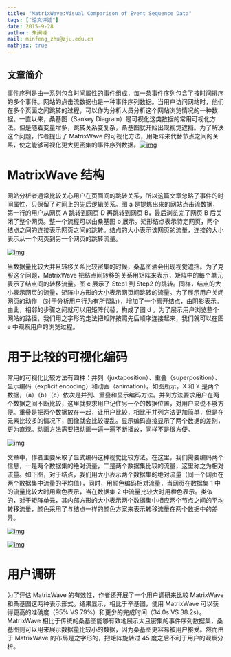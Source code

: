 ```yaml
---
title: "MatrixWave:Visual Comparison of Event Sequence Data"
tags: ["论文评述"]
date: 2015-9-28
author: 朱闽峰
mail: minfeng_zhu@zju.edu.cn
mathjax: true
---
```


## 文章简介

事件序列是由一系列包含时间属性的事件组成，每一条事件序列包含了按时间排序的多个事件。网站的点击流数据也是一种事件序列数据。当用户访问网站时，他们在多个页面之间跳转的过程，可以作为分析人员分析这个网站浏览情况的一种数据。一直以来，桑基图（Sankey Diagram）是可视化这类数据的常用可视化方法。但是随着变量增多，跳转关系变复杂，桑基图就开始出现视觉遮挡。为了解决这个问题，作者提出了 MatrixWave 的可视化方法，用矩阵来代替节点之间的关系，使之能够可视化更大更密集的事件序列数据。[![img](http://www.cad.zju.edu.cn/home/vagblog/wp-content/uploads/2015/09/mw.jpg)](http://www.cad.zju.edu.cn/home/vagblog/wp-content/uploads/2015/09/mw.jpg)

# MatrixWave 结构

网站分析者通常比较关心用户在页面间的跳转关系，所以这篇文章忽略了事件的时间属性，只保留了时间上的先后逻辑关系。图 a 是提炼出来的网站点击流数据，第一行的用户从网页 A 跳转到网页 D 再跳转到网页 B，最后浏览完了网页 B 后关闭了整个网页。整一个流程可以由桑基图 b 展示。矩形结点表示特定网页，两个结点之间的连接表示网页之间的跳转。结点的大小表示该网页的流量，连接的大小表示从一个网页到另一个网页的跳转流量。

[![img](http://www.cad.zju.edu.cn/home/vagblog/wp-content/uploads/2015/09/matrixwave.jpg)](http://www.cad.zju.edu.cn/home/vagblog/wp-content/uploads/2015/09/matrixwave.jpg)

当数据量比较大并且转移关系比较密集的时候，桑基图酒会出现视觉遮挡。为了克服这个问题，MatrixWave 把结点间转移的关系用矩阵来表示，矩阵中的每个单元表示了结点间的转移流量。图 c 展示了 Step1 到 Step2 的跳转。同样，结点的大小表示网页的流量，矩阵中方形的大小表示网页间跳转的流量。为了展示用户关闭网页的动作 （对于分析用户行为有所帮助），增加了一个离开结点，由阴影表示。由此，相邻的步骤之间就可以用矩阵代替，构成了图 d 。为了展示用户浏览整个网站的路径，我们用之字形的走法把矩阵按照先后顺序连接起来，我们就可以在图 e 中观察用户的浏览过程。

# 用于比较的可视化编码

常用的可视化比较方法有四种：并列（juxtaposition）、重叠（superposition）、显示编码（explicit encoding）和动画（animation）。如图所示，X 和 Y 是两个数据，（a）（b）（c）依次是并列、重叠和显示编码方法。并列方法要求用户在两个数据之间不断比较，这里就要求用户记住另一个的数据位置，对用户来说不够方便。重叠是把两个数据放在一起，让用户比较，相比于并列方法更加简单，但是在元素比较多的情况下，图像就会比较混乱。显示编码直接显示了两个数据的差别，更为直观。动画方法需要把动画一遍一遍不断播放，同样不是很方便。

[![img](http://www.cad.zju.edu.cn/home/vagblog/wp-content/uploads/2015/09/compare.jpg)](http://www.cad.zju.edu.cn/home/vagblog/wp-content/uploads/2015/09/compare.jpg)

文章中，作者主要采取了显式编码这种视觉比较方法。在这里，我们需要编码两个信息，一是两个数据集的绝对流量，二是两个数据集比较的流量，这里称之为相对流量。如下图，对于结点，我们用大小表示两个数据集的绝对流量（同一个网页在两个数据集中流量的平均值），同时，用颜色编码相对流量，当网页在数据集 1 中的流量比较大时用紫色表示，当在数据集 2 中流量比较大时用橙色表示。类似的，对于矩阵单元，其内部方形的大小表示两个数据集中相应两个节点之间的平均转移流量，颜色采用了与结点一样的颜色方案来表示转移流量在两个数据中的差异。

[![img](http://www.cad.zju.edu.cn/home/vagblog/wp-content/uploads/2015/09/encoding1.jpg)](http://www.cad.zju.edu.cn/home/vagblog/wp-content/uploads/2015/09/encoding1.jpg)

[![img](http://www.cad.zju.edu.cn/home/vagblog/wp-content/uploads/2015/09/matrixwave2.jpg)](http://www.cad.zju.edu.cn/home/vagblog/wp-content/uploads/2015/09/matrixwave2.jpg)

# 用户调研

为了评估 MatrixWave 的有效性，作者还开展了一个用户调研来比较 MatrixWave 和桑基图这两种表示形式。结果显示，相比于辛基图，使用 MatrixWave 可以获得更高的准确度（95\% VS 79\%）和更少的完成时间（34.0s VS 38.2s）。MatrixWave 相比于传统的桑基图能够有效地展示大且密集的事件序列数据集，桑基图则可以用来展示数据量比较小的数据，因为桑基图更容易被用户接受。然而由于 MatrixWave 的布局是之字形的，把矩阵旋转过 45 度之后不利于用户的观察分析。
